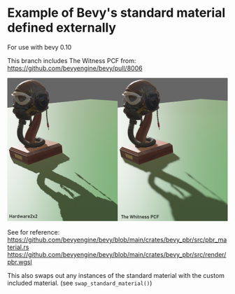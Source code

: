 # Example of Bevy's standard material defined externally

For use with bevy 0.10

This branch includes The Witness PCF from: https://github.com/bevyengine/bevy/pull/8006

![demo](demo.png)

See for reference:
https://github.com/bevyengine/bevy/blob/main/crates/bevy_pbr/src/pbr_material.rs
https://github.com/bevyengine/bevy/blob/main/crates/bevy_pbr/src/render/pbr.wgsl

This also swaps out any instances of the standard material with the custom included material. (see `swap_standard_material()`)
